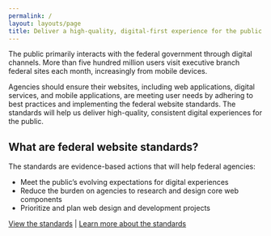 ```yaml
---
permalink: /
layout: layouts/page
title: Deliver a high-quality, digital-first experience for the public
---
```


The public primarily interacts with the federal government through digital channels. More than five hundred million users visit executive branch federal sites each month, increasingly from mobile devices.

Agencies should ensure their websites, including web applications, digital services, and mobile applications, are meeting user needs by adhering to best practices and implementing the federal website standards. The standards will help us deliver high-quality, consistent digital experiences for the public.


## What are federal website standards?

The standards are evidence-based actions that will help federal agencies:

- Meet the public’s evolving expectations for digital experiences
- Reduce the burden on agencies to research and design core web components
- Prioritize and plan web design and development projects


[View the standards](standards) | [Learn more about the standards](about)
